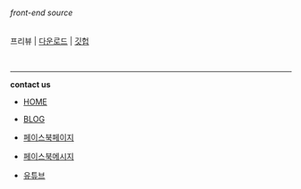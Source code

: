 ###### front-end source

프리뷰 | [다운로드](https://github.com/kindfamily/instafrontajax) | [깃헙](https://github.com/kindfamily/instafrontajax)

<br>

------

**contact us**

- [HOME](http://kind-family.com/)

- [BLOG](https://kindfamily.github.io/)

- [페이스북페이지]( fb.me/kind.familes )

- [페이스북메시지](m.me/kind.familes)

- [유튜브](https://www.youtube.com/channel/UCHGrcaroTQjz9wyASXQAmYQ)

